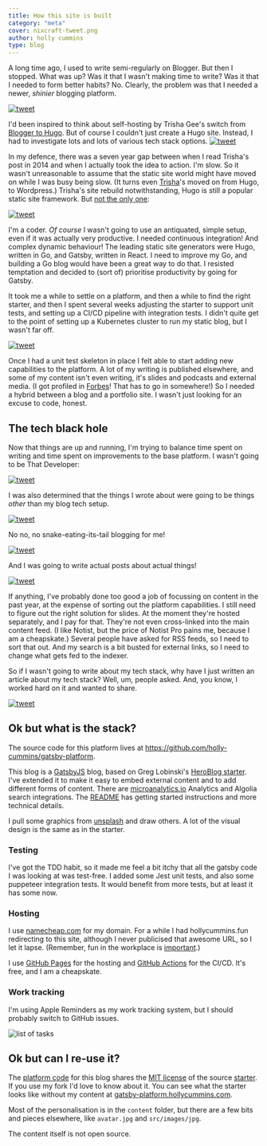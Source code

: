 ```yaml
---
title: How this site is built
category: "meta"
cover: nixcraft-tweet.png
author: holly cummins
type: blog
---
```


A long time ago, I used to write semi-regularly on Blogger. But then I stopped. What was up? Was it that
I wasn't making time to write? Was it that I needed to form better habits? No. Clearly, the problem was
that I needed a newer, _shinier_ blogging platform.

[![tweet](rebuild-tweet.png)](https://twitter.com/aschmelyun/status/1363471281371439104)

I'd been inspired to think about self-hosting by Trisha Gee's switch from [Blogger to Hugo](https://trishagee.com/2014/03/20/atom-to-hugo/). But of course I couldn't just create a Hugo site. Instead, I had to investigate lots and lots of various tech stack
options.
[![tweet](developer-blog-tweet.png)](https://twitter.com/vvoyer/status/1087705536714412032)

In my defence, there was a seven year gap between when I read Trisha's post in 2014 and when I actually took the idea to action. I'm slow. So it wasn't unreasonable to assume that the static site world might have moved on while I was busy being slow. (It turns even [Trisha](https://trishagee.com)'s moved on from Hugo, to Wordpress.) Trisha's site rebuild notwithstanding, Hugo is still a popular static site framework. But [not the only one](https://mtm.dev/static):

[![tweet](nixcraft-tweet.png)](https://rakhim.org/honestly-undefined/19/)

I'm a coder. _Of course_ I wasn't going to use an antiquated, simple setup, even if it was actually very productive. I needed continuous integration! And complex dynamic behaviour! The leading static site generators were Hugo, written in Go, and Gatsby, written in React. I need to improve my Go, and building a Go blog would have been a great way to do that. I resisted temptation and decided to (sort of) prioritise productivity by going for Gatsby.

It took me a while to settle on a platform, and then a while to find the right starter, and then I spent several weeks adjusting the starter to support unit tests, and setting up a CI/CD pipeline with integration tests. I didn't quite get to the point of setting up a Kubernetes cluster to run my static blog, but I wasn't far off.

[![tweet](tdd-tweet.png)](https://twitter.com/richburroughs/status/1383092015580123136)

Once I had a unit test skeleton in place I felt able to start adding new capabilities to the platform. A lot of my writing is published elsewhere, and some of my content isn't even writing, it's slides and podcasts and external media. (I got profiled in [Forbes](https://www.forbes.com/sites/adrianbridgwater/2021/02/18/ibm-developer-lead-what-software-does-next/)! That has to go in somewhere!) So I needed a hybrid between a blog and a portfolio site. I wasn't just looking for an excuse to code, honest.

## The tech black hole

Now that things are up and running, I'm trying to balance time spent on writing and time spent on improvements to
the base platform. I wasn't going to be That Developer:

[![tweet](olognion-tweet.png)](https://twitter.com/theolognion/status/1394242709372772352)

I was also determined that the things I wrote about were going to be things _other_ than my blog tech setup.

[![tweet](gatsby-fan-tweet.png)](https://twitter.com/shunghsiyu/status/1333045772124704771)

No no, no snake-eating-its-tail blogging for me!

[![tweet](article-about-rebuild-tweet.png)](https://twitter.com/Naher94/status/1363982984626454534)

And I was going to write actual posts about actual things!

[![tweet](writing-tweet.png)](https://twitter.com/Coding_Career/status/1327326881096421376)

If anything, I've probably done too good a job of focussing on content in the past year, at the expense of sorting out the platform capabilities. I still need to figure out the right solution for slides. At the moment they're hosted separately, and I pay for that. They're not even cross-linked into the main content feed. (I like Notist, but the price of Notist Pro pains me, because I am a cheapskate.) Several people have asked for RSS feeds, so I need to sort that out. And my search is a bit busted for external links, so I need to change what gets fed to the indexer.

So if I wasn't going to write about my tech stack, why have I just written an article about my tech stack? Well, um,
people asked. And, you know, I worked hard on it and wanted to share.

[![tweet](someone-competent.png)](https://twitter.com/holly_cummins/status/1383034689821106181?s=20)

## Ok but what is the stack?

The source code for this platform lives at https://github.com/holly-cummins/gatsby-platform.

This blog is a [GatsbyJS](https://www.gatsbyjs.org/) blog, based on Greg Lobinski's [HeroBlog starter](https://gatsby-starter-hero-blog.greglobinski.com/). I've extended it to make it easy to embed external content and to add
different forms of content. There are [microanalytics.io](http://microanalytics.io) Analytics and Algolia search integrations. The [README](https://github.com/holly-cummins/holly-cummins.github.io/tree/platform-source/README.md) has getting started instructions and more technical details.

I pull some graphics from [unsplash](https://unsplash.com) and draw others. A lot of the visual design is the same as in the starter.

### Testing

I've got the TDD habit, so it made me feel a bit itchy that all the gatsby code I was looking at was test-free. I added some Jest unit tests, and also some puppeteer integration tests. It would benefit from more tests, but at least it has some now.

### Hosting

I use [namecheap.com](https://www.namecheap.com) for my domain. For a while I had hollycummins.fun redirecting to this site, although I never publicised that awesome URL, so I let it lapse. (Remember, fun in the workplace is [important](http://hollycummins.com/category/fun/).)

I use [GitHub Pages](https://pages.github.com) for the hosting and [GitHub Actions](https://github.com/features/actions) for the CI/CD. It's free, and I am a cheapskate.

### Work tracking

I'm using Apple Reminders as my work tracking system, but I should probably switch to GitHub issues.

![list of tasks](reminders-work-tracking.png)

## Ok but can I re-use it?

The [platform code](https://github.com/holly-cummins/gatsby-platform/) for this blog shares the [MIT license](https://github.com/holly-cummins/holly-cummins.github.io/blob/platform-source/LICENSE) of the source [starter](https://gatsby-starter-hero-blog.greglobinski.com/). If you use my fork I'd love to know about it.
You can see what the starter looks like without my content at [gatsby-platform.hollycummins.com](http://gatsby-platform.hollycummins.com).

Most of the personalisation is in the `content` folder, but there are a few bits and pieces elsewhere, like `avatar.jpg` and `src/images/jpg`.

The content itself is not open source.

